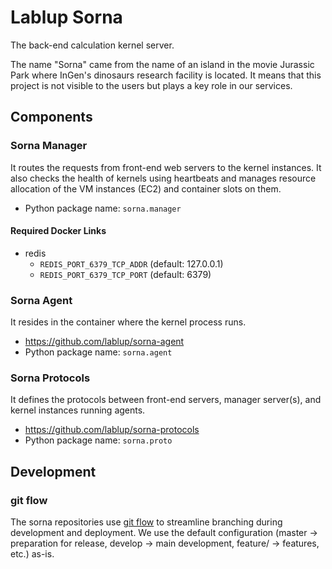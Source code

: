 Lablup Sorna
============

The back-end calculation kernel server.

The name "Sorna" came from the name of an island in the movie Jurassic Park where InGen's dinosaurs research facility is located.
It means that this project is not visible to the users but plays a key role in our services.

Components
----------

### Sorna Manager

It routes the requests from front-end web servers to the kernel instances.
It also checks the health of kernels using heartbeats and manages resource allocation of the VM instances (EC2) and container slots on them.

 * Python package name: `sorna.manager`

#### Required Docker Links

 * redis
   - `REDIS_PORT_6379_TCP_ADDR` (default: 127.0.0.1)
   - `REDIS_PORT_6379_TCP_PORT` (default: 6379)

### Sorna Agent

It resides in the container where the kernel process runs.

 * https://github.com/lablup/sorna-agent
 * Python package name: `sorna.agent`

### Sorna Protocols

It defines the protocols between front-end servers, manager server(s), and kernel instances running agents.

 * https://github.com/lablup/sorna-protocols
 * Python package name: `sorna.proto`

Development
-----------

### git flow

The sorna repositories use [git flow](http://danielkummer.github.io/git-flow-cheatsheet/index.html) to streamline branching during development and deployment.
We use the default configuration (master -> preparation for release, develop -> main development, feature/ -> features, etc.) as-is.
